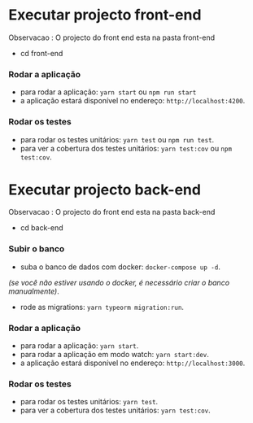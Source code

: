 #  Executar projecto front-end 

Observacao : O projecto do front end esta na pasta front-end 

- cd front-end 
### Rodar a aplicação

- para rodar a aplicação: `yarn start` ou `npm run start`
- a aplicação estará disponível no endereço: `http://localhost:4200`.

### Rodar os testes

- para rodar os testes unitários: `yarn test` ou  `npm run test`.
- para ver a cobertura dos testes unitários: `yarn test:cov` ou `npm test:cov`.


#  Executar projecto back-end 

Observacao : O projecto do front end esta na pasta back-end 

- cd back-end 
### Subir o banco
- suba o banco de dados com docker: `docker-compose up -d`.

_(se você não estiver usando o docker, é necessário criar o banco manualmente)_.

- rode as migrations: `yarn typeorm migration:run`.

### Rodar a aplicação

- para rodar a aplicação: `yarn start`.
- para rodar a aplicação em modo watch: `yarn start:dev`.
- a aplicação estará disponível no endereço: `http://localhost:3000`.

### Rodar os testes

- para rodar os testes unitários: `yarn test`.
- para ver a cobertura dos testes unitários: `yarn test:cov`.
